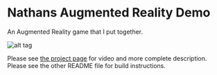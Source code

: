 Nathans Augmented Reality Demo
==============================
An Augmented Reality game that I put together.

![alt tag](http://www.seas.upenn.edu/~nmarshak/nathanAR_site/images/ingameSmall.jpeg) 

Please see [the project page](http://www.seas.upenn.edu/~nmarshak/nathanAR_site/argame.html) for video and more complete description. Please see the other README file for build instructions. 
